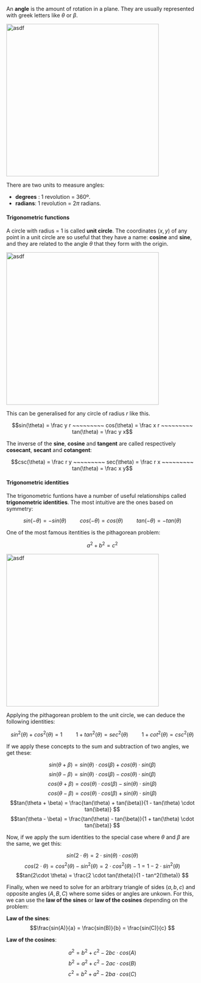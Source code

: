 An **angle** is the amount of rotation in a plane. They are usually represented with greek letters like $\theta$ or $\beta$.

<img width="400px" src="https://freesvg.org/img/cont-ring.png" alt="asdf"/>


There are two units to measure angles: 
- **degrees** : 1 revolution = 360º.
- **radians**: 1 revolution = $2\pi$ radians.

#### Trigonometric functions

A circle with radius = 1 is called **unit circle**. The coordinates $(x,y)$ of any point in a unit circle are so useful that they have a name: **cosine** and **sine**, and they are related to the angle $\theta$  that they form with the origin.

<img width="400px" src="https://www.mathsisfun.com/geometry/images/unit-circle-sin-cos-tan.svg" alt="asdf"/>

This can be generalised for any circle of radius $r$ like this.

$$sin(\theta) = \frac y r ~~~~~~~~~ cos(\theta) = \frac x r ~~~~~~~~~ tan(\theta) = \frac y x$$

The inverse of the **sine**, **cosine** and **tangent** are called respectively **cosecant**, **secant** and **cotangent**:

$$csc(\theta) = \frac r y ~~~~~~~~~ sec(\theta) = \frac r x ~~~~~~~~~ tan(\theta) = \frac x y$$

#### Trigonometric identities

The trigonometric funtions have a number of useful relationships called **trigonometric identities**. The most intuitive are the ones based on symmetry:

$$sin(-\theta) = -sin(\theta) ~~~~~~~~~ cos(-\theta) = cos(\theta) ~~~~~~~~~ tan(-\theta) = -tan(\theta)$$

One of the most famous itentities is the pithagorean problem:

$$a^2 + b^2 = c^2$$

<img width="400px" src="https://www.ducksters.com/kidsmath/triangle_pythagorean.gif" alt="asdf"/>

Applying the pithagorean problem to the unit circle, we can deduce the following identities:

$$sin^2(\theta) + cos^2(\theta) = 1 ~~~~~~~~~ 1 + tan^2(\theta) = sec^2(\theta) ~~~~~~~~~ 1 + cot^2(\theta) = csc^2(\theta)$$

If we apply these concepts to the sum and subtraction of two angles, we get these:

$$sin(\theta + \beta) = sin(\theta) \cdot cos(\beta) + cos(\theta) \cdot sin(\beta) $$
$$sin(\theta - \beta) = sin(\theta) \cdot cos(\beta) - cos(\theta) \cdot sin(\beta) $$
$$cos(\theta + \beta) = cos(\theta) \cdot cos(\beta) - sin(\theta) \cdot sin(\beta) $$
$$cos(\theta - \beta) = cos(\theta) \cdot cos(\beta) + sin(\theta) \cdot sin(\beta) $$
$$tan(\theta + \beta) = \frac{tan(\theta) + tan(\beta)}{1 - tan(\theta) \cdot tan(\beta)} $$
$$tan(\theta - \beta) = \frac{tan(\theta) - tan(\beta)}{1 + tan(\theta) \cdot tan(\beta)} $$

Now, if we apply the sum identities to the special case where $\theta$ and $\beta$ are the same, we get this:

$$sin(2 \cdot \theta) = 2 \cdot sin(\theta) \cdot cos(\theta)$$
$$cos(2 \cdot \theta) = cos^2(\theta) - sin^2(\theta) = 2 \cdot cos^2(\theta) - 1 = 1 - 2 \cdot sin^2(\theta) $$
$$tan(2\cdot \theta) = \frac{2 \cdot tan(\theta)}{1 - tan^2(\theta)} $$

Finally, when we need to solve for an arbitrary triangle of sides $(a,b,c)$ and opposite angles $(A,B,C)$ where some sides or angles are unkown. For this, we can use the **law of the sines** or **law of the cosines** depending on the problem:

**Law of the sines**:
$$\frac{sin(A)}{a} = \frac{sin(B)}{b} = \frac{sin(C)}{c} $$

**Law of the cosines**:

$$a^2 = b^2 + c^2 -2bc \cdot cos(A) $$
$$b^2 = a^2 + c^2 -2ac \cdot cos(B) $$
$$c^2 = b^2 + a^2 -2ba \cdot cos(C) $$
